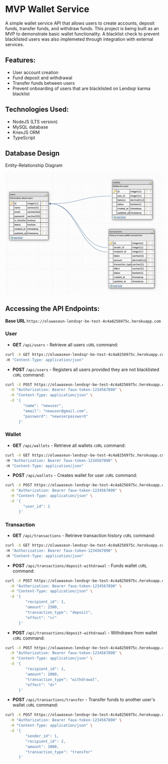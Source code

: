 # MVP Wallet Service

A simple wallet service API that allows users to create accounts, deposit funds, transfer funds, and withdraw funds. This project is being built as an MVP to demonstrate basic wallet functionality. A blacklist check to prevent blacklisted users was also implemeted through integration with external services.

## Features:
- User account creation
- Fund deposit and withdrawal
- Transfer funds between users
- Prevent onboarding of users that are blacklisted on Lendsqr karma blacklist

## Technologies Used:
- NodeJS (LTS version)
- MySQL database
- KnexJS ORM
- TypeScript

## Database Design

Entity-Relationship Diagram

![Entity-Relationship Diagram](src/er-diagram.png)

## Accessing the API Endpoints:

**Base URL** `https://oluwaseun-lendsqr-be-test-4c4a8256975c.herokuapp.com`

### User
- **GET** `/api/users` - Retrieve all users
`cURL` command:
```bash
curl -X GET https://oluwaseun-lendsqr-be-test-4c4a8256975c.herokuapp.com/api/users \
-H "Content-Type: application/json"
```

- **POST** `/api/users` - Registers all users provided they are not blacklisted
`cURL` command:
```bash
curl -X POST https://oluwaseun-lendsqr-be-test-4c4a8256975c.herokuapp.com/api/users \
  -H "Authorization: Bearer faux-token-1234567890" \
  -H "Content-Type: application/json" \
  -d '{
        "name": "newuser",
        "email": "newuser@gmail.com",
        "password": "newuserpassword"
      }'
```

### Wallet
- **GET** `/api/wallets` - Retrieve all wallets
`cURL` command:
```bash
curl -X GET https://oluwaseun-lendsqr-be-test-4c4a8256975c.herokuapp.com/api/wallets \
-H "Authorization: Bearer faux-token-1234567890" \
-H "Content-Type: application/json"
```

- **POST** `/api/wallets` - Creates wallet for user
`cURL` command:
```bash
curl -X POST https://oluwaseun-lendsqr-be-test-4c4a8256975c.herokuapp.com/api/wallets \
  -H "Authorization: Bearer faux-token-1234567890" \
  -H "Content-Type: application/json" \
  -d '{
        "user_id": 1
      }'
```

### Transaction
- **GET** `/api/transactions` - Retrieve transaction history
`cURL` command:
```bash
curl -X GET https://oluwaseun-lendsqr-be-test-4c4a8256975c.herokuapp.com/api/transactions \
-H "Authorization: Bearer faux-token-1234567890" \
-H "Content-Type: application/json"
```

- **POST** `/api/transactions/deposit-withdrawal` - Funds wallet
`cURL` command:
```bash
curl -X POST https://oluwaseun-lendsqr-be-test-4c4a8256975c.herokuapp.com/api/transactions/deposit-withdrawal \
  -H "Authorization: Bearer faux-token-1234567890" \
  -H "Content-Type: application/json" \
  -d '{
         "recipient_id": 1,
         "amount": 2500,
         "transaction_type": "deposit",
         "effect": "cr"
      }'
```

- **POST** `/api/transactions/deposit-withdrawal` - Withdraws from wallet
`cURL` command:
```bash
curl -X POST https://oluwaseun-lendsqr-be-test-4c4a8256975c.herokuapp.com/api/transactions/deposit-withdrawal \
  -H "Authorization: Bearer faux-token-1234567890" \
  -H "Content-Type: application/json" \
  -d '{
         "recipient_id": 1,
         "amount": 2000,
         "transaction_type": "withdrawal",
         "effect": "dr"
      }'
```

- **POST** `/api/transactions/transfer` - Transfer funds to another user's wallet
`cURL` command:
```bash
curl -X POST https://oluwaseun-lendsqr-be-test-4c4a8256975c.herokuapp.com/api/transactions/transfer \
  -H "Authorization: Bearer faux-token-1234567890" \
  -H "Content-Type: application/json" \
  -d '{
         "sender_id": 1,
         "recipient_id": 2,
         "amount": 3000,
         "transaction_type": "transfer"
      }'
```
